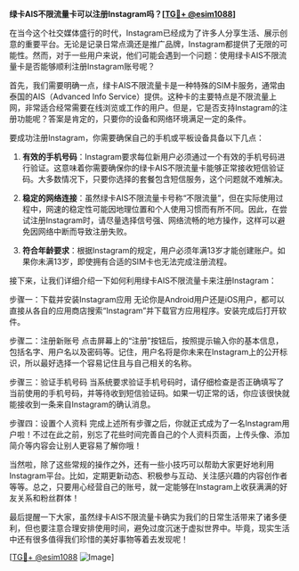 **绿卡AIS不限流量卡可以注册Instagram吗？[[TG💪+ @esim1088](https://t.me/s/esim1088)]**

在当今这个社交媒体盛行的时代，Instagram已经成为了许多人分享生活、展示创意的重要平台。无论是记录日常点滴还是推广品牌，Instagram都提供了无限的可能性。然而，对于一些用户来说，他们可能会遇到一个问题：使用绿卡AIS不限流量卡是否能够顺利注册Instagram账号呢？

首先，我们需要明确一点，绿卡AIS不限流量卡是一种特殊的SIM卡服务，通常由泰国的AIS（Advanced Info Service）提供。这种卡的主要特点是不限流量上网，非常适合经常需要在线浏览或工作的用户。但是，它是否支持Instagram的注册功能呢？答案是肯定的，只要你的设备和网络环境满足一定的条件。

要成功注册Instagram，你需要确保自己的手机或平板设备具备以下几点：

1. **有效的手机号码**：Instagram要求每位新用户必须通过一个有效的手机号码进行验证。这意味着你需要确保你的绿卡AIS不限流量卡能够正常接收短信验证码。大多数情况下，只要你选择的套餐包含短信服务，这个问题就不难解决。

2. **稳定的网络连接**：虽然绿卡AIS不限流量卡号称“不限流量”，但在实际使用过程中，网速的稳定性可能因地理位置和个人使用习惯而有所不同。因此，在尝试注册Instagram时，请尽量选择信号强、网络流畅的地方操作，这样可以避免因网络中断而导致注册失败。

3. **符合年龄要求**：根据Instagram的规定，用户必须年满13岁才能创建账户。如果你未满13岁，即使拥有合适的SIM卡也无法完成注册流程。

接下来，让我们详细介绍一下如何利用绿卡AIS不限流量卡来注册Instagram：

步骤一：下载并安装Instagram应用
无论你是Android用户还是iOS用户，都可以直接从各自的应用商店搜索“Instagram”并下载官方应用程序。安装完成后打开软件。

步骤二：注册新账号
点击屏幕上的“注册”按钮后，按照提示输入你的基本信息，包括名字、用户名以及密码等。记住，用户名将是你未来在Instagram上的公开标识，所以最好选择一个容易记住且与自己相关的名称。

步骤三：验证手机号码
当系统要求验证手机号码时，请仔细检查是否正确填写了当前使用的手机号码，并等待收到短信验证码。如果一切正常的话，你应该很快就能接收到一条来自Instagram的确认消息。

步骤四：设置个人资料
完成上述所有步骤之后，你就正式成为了一名Instagram用户啦！不过在此之前，别忘了花些时间完善自己的个人资料页面，上传头像、添加简介等内容会让别人更容易了解你哦！

当然啦，除了这些常规的操作之外，还有一些小技巧可以帮助大家更好地利用Instagram平台。比如，定期更新动态、积极参与互动、关注感兴趣的内容创作者等等。总之，只要用心经营自己的账号，就一定能够在Instagram上收获满满的好友关系和粉丝群体！

最后提醒一下大家，虽然绿卡AIS不限流量卡确实为我们的日常生活带来了诸多便利，但也要注意合理安排使用时间，避免过度沉迷于虚拟世界中。毕竟，现实生活中还有很多值得我们珍惜的美好事物等着去发现呢！

[[TG💪+ @esim1088](https://t.me/s/esim1088) ![Image](https://i.postimg.cc/4NQfJmqS/Snipaste-2025-05-13-00-14-12.png)]